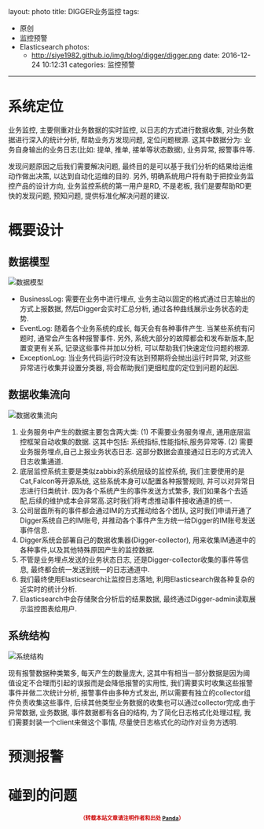 layout: photo
title: DIGGER业务监控
tags:
- 原创
- 监控预警
- Elasticsearch
photos:
  - http://siye1982.github.io/img/blog/digger/digger.png
date: 2016-12-24 10:12:31
categories: 监控预警
---

# 系统定位
业务监控, 主要侧重对业务数据的实时监控, 以日志的方式进行数据收集, 对业务数据进行深入的统计分析, 帮助业务方发现问题, 定位问题根源. 这其中数据分为: 业务自身输出的业务日志(比如: 提单, 推单, 接单等状态数据), 业务异常, 报警事件等. 
<!--more-->
发现问题原因之后我们需要解决问题, 最终目的是可以基于我们分析的结果给运维动作做出决策, 以达到自动化运维的目的. 另外, 明确系统用户将有助于把控业务监控产品的设计方向, 业务监控系统的第一用户是RD, 不是老板, 我们是要帮助RD更快的发现问题, 预知问题, 提供标准化解决问题的建议.

# 概要设计
## 数据模型
![数据模型](http://siye1982.github.io/img/blog/digger/data_model.png)

* BusinessLog: 需要在业务中进行埋点, 业务主动以固定的格式通过日志输出的方式上报数据, 然后Digger会实时汇总分析, 通过各种曲线展示业务状态的走势.
* EventLog: 随着各个业务系统的成长, 每天会有各种事件产生. 当某些系统有问题时, 通常会产生各种报警事件. 另外, 系统大部分的故障都会和发布新版本,配置变更有关系, 记录这些事件并加以分析, 可以帮助我们快速定位问题的根源.
* ExceptionLog: 当业务代码运行时没有达到预期将会抛出运行时异常, 对这些异常进行收集并设置分类器, 将会帮助我们更细粒度的定位到问题的起因.


## 数据收集流向
![数据收集流向](http://siye1982.github.io/img/blog/digger/digger_data_flow.png)

1. 业务服务中产生的数据主要包含两大类:
	(1) 不需要业务服务埋点, 通用底层监控框架自动收集的数据. 这其中包括: 系统指标,性能指标,服务异常等.
	(2) 需要业务服务埋点,自己上报业务状态日志. 这部分数据会直接通过日志的方式流入日志收集通道.
2. 底层监控系统主要是类似zabbix的系统层级的监控系统, 我们主要使用的是Cat,Falcon等开源系统, 这些系统本身可以配置各种报警规则, 并可以对异常日志进行归类统计. 因为各个系统产生的事件发送方式繁多, 我们如果各个去适配,后续的维护成本会非常高.这时我们将考虑推动事件接收通道的统一.
3. 公司层面所有的事件都会通过IM的方式推动给各个团队, 这时我们申请开通了Digger系统自己的IM账号, 并推动各个事件产生方统一给Digger的IM账号发送事件信息. 
4. Digger系统会部署自己的数据收集器(Digger-collector), 用来收集IM通道中的各种事件,以及其他特殊原因产生的监控数据.
5. 不管是业务埋点发送的业务状态日志, 还是Digger-collector收集的事件等信息, 最终都会统一发送到统一的日志通道中.
6. 我们最终使用Elasticsearch让监控日志落地, 利用Elasticsearch做各种复杂的近实时的统计分析.
7. Elasticsearch中会存储聚合分析后的结果数据, 最终通过Digger-admin读取展示监控图表给用户.
 

## 系统结构
![系统结构](http://siye1982.github.io/img/blog/digger/digger_structure.png)

现有报警数据种类繁多, 每天产生的数量庞大, 这其中有相当一部分数据是因为阈值设定不合理而引起的误报而是会降低报警的实用性, 我们需要实时收集这些报警事件并做二次统计分析, 报警事件由多种方式发出, 所以需要有独立的collector组件负责收集这些事件, 后续其他类型业务数据的收集也可以通过collector完成.由于异常数据, 业务数据, 事件数据都有各自的结构, 为了简化日志格式化处理过程, 我们需要封装一个client来做这个事情, 尽量使日志格式化的动作对业务方透明.
# 预测报警

# 碰到的问题




<div style="margin-top: 15px; font-size: 11px;color: #cc0000;"><p align="center"><strong>（转载本站文章请注明作者和出处 <a href="http://siye1982.github.io">Panda</a>）</strong></p></div>

